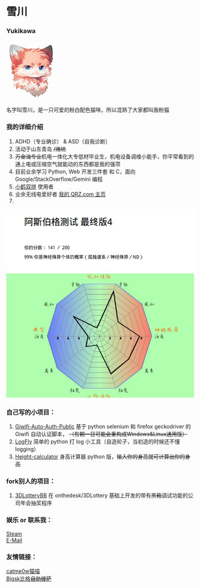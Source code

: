 # 雪川  
 
### Yukikawa  
<img alt="我的设定Yukikawa" height="156" src="/img/yukikawa_fursona.PNG" width="134"/>


名字叫雪川，是一只可爱的粉白配色猫咪，所以混熟了大家都叫我粉猫  
### 我的详细介绍  
1. ADHD（专业确诊） & ASD（自我诊断）  
2. 活动于山东青岛 ~~/潍坊~~  
3. ~~万金油专业~~机电一体化大专低材毕业生，机电设备调维小能手，你平常看到的通上电或压缩空气就能动的东西都是我的强项  
4. 目前业余学习 Python, Web 开发三件套 和 C，面向 Google/StackOverflow/Gemini 编程  
5. [小鹤双拼](https://help.flypy.com/#/up) 使用者  
6. 业余无线电爱好者  [我的 QRZ.com 主页](https://www.qrz.com/db/BI4LNE) 
7.   
<img alt="我的脑子🧠" height="500" src="/img/yukikawa_aspie.png" width="500"/>
  
### 自己写的小项目：  
1. [Giwifi-Auto-Auth-Public](https://github.com/TinQlo/Giwifi-Auto-Auth-Public) 基于 python selenium 和 firefox geckodriver 的 Giwifi 自动认证脚本， ~~（有朝一日可能会重构成Windows&Linux通用版）~~  
2. [LogFly](https://github.com/TinQlo/LogFly) 简单的 python 打 log 小工具（自造轮子，当初造的时候还不懂 logging）  
3. [Height-calculator](https://github.com/TinQlo/Height-calculator) 身高计算器 python 版，~~输入你的身高就可计算出你的身高~~

### fork别人的项目：  
1. [3DLotteryBB](https://github.com/TinQlo/3DLotteryBB) 在 onthedesk/3DLottery 基础上开发的带有~~黑箱~~调试功能的公司年会抽奖程序

### 娱乐 or 联系我：  
[Steam](https://steamcommunity.com/id/furry-yuki)  
[E-Mail](mailto:bi4lne@icloud.com)  

### 友情链接：  
[catme0w猫喵](https://catme0w.org/)  
[Bigsk比格~~自助披萨~~](https://blog.ianxia.com/)  
